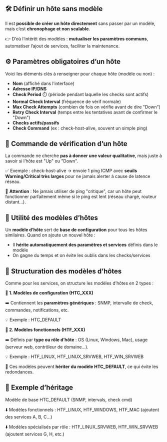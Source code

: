 ## **🛠️ Définir un hôte sans modèle**

Il est **possible de créer un hôte directement** sans passer par un modèle, mais c’est **chronophage et non scalable**.

👉 D’où l’intérêt des modèles : **mutualiser les paramètres communs**, automatiser l’ajout de services, faciliter la maintenance.


## **⚙️ Paramètres obligatoires d’un hôte**

Voici les éléments clés à renseigner pour chaque hôte (modèle ou non) :

- **Nom** (affiché dans l’interface)
- **Adresse IP/DNS**
- **Check Period** ⏱️ (période pendant laquelle les checks sont actifs)
- **Normal Check Interval** (fréquence de vérif normale)
- **Max Check Attempts** (combien de fois on vérifie avant de dire "Down")
- **Retry Check Interval** (temps entre les tentatives avant de confirmer le "Down")
- **Checks actifs/passifs**
- **Check Command** (ex : check-host-alive, souvent un simple ping)



## **📡 Commande de vérification d’un hôte**

La commande ne cherche **pas à donner une valeur qualitative**, mais juste à savoir si l’hôte est "Up" ou "Down".

✅ Exemple : check-host-alive → envoie 1 ping ICMP avec **seuils Warning/Critical très larges** pour ne jamais alerter à cause de latence réseau.

🧠 **Attention** : Ne jamais utiliser de ping "critique", car un hôte peut fonctionner parfaitement même si le ping est lent (réseau chargé, routeur distant…).


## **🧬 Utilité des modèles d’hôtes**

Un **modèle d’hôte** sert de **base de configuration** pour tous les hôtes similaires. Quand on ajoute un nouvel hôte :

- Il **hérite automatiquement des paramètres et services** définis dans le modèle
- On gagne du temps et on évite les oublis dans les checks/services


## **🧱 Structuration des modèles d’hôtes**

Comme pour les services, on structure les modèles d’hôtes en 2 types :

**🧩 1. Modèles de configuration (HTC_XXX)** 

➡️ Contiennent les **paramètres génériques** : SNMP, intervalle de check, commandes, notifications, etc. 

💡 Exemple : HTC_DEFAULT

**🧩 2. Modèles fonctionnels (HTF_XXX)** 

➡️ Définis par **type ou rôle d’hôte** : OS (Linux, Windows, Mac), usage (serveur web, contrôleur de domaine…). 

💡 Exemple : HTF_LINUX, HTF_LINUX_SRVWEB, HTF_WIN_SRVWEB

🔗 Ces modèles peuvent **hériter du modèle HTC_DEFAULT**, ce qui évite les redondances.



## **🧭 Exemple d’héritage**

Modèle de base HTC_DEFAULT (SNMP, intervals, check cmd)

⬇️ Modèles fonctionnels : HTF_LINUX, HTF_WINDOWS, HTF_MAC (ajoutent des services A, B, C...)

⬇️ Modèles spécialisés par rôle : HTF_LINUX_SRVWEB, HTF_WIN_SRVWEB (ajoutent services G, H, etc.)

